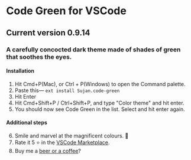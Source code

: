 # Code Green for VSCode

## Current version 0.9.14

### A carefully concocted dark theme made of shades of green that soothes the eyes.

#### Installation

1. Hit Cmd+P(Mac), or Ctrl + P(Windows) to open the Command palette.
2. Paste this— `ext install Sujan.code-green`
3. Hit Enter
4. Hit Cmd+Shift+P / Ctrl+Shift+P, and type "Color theme" and hit enter.
5. You should now see Code Green in the list. Select and hit enter again.

#### Additional steps

6. Smile and marvel at the magnificent colours. 🤩
7. Rate it 5 ⭐ in the
   [VSCode Marketplace](https://marketplace.visualstudio.com/items?itemName=Sujan.code-green).
8. Buy me a [beer or a coffee](https://paypal.me/sujansundareswaran)?
